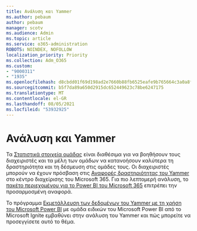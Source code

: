```yaml
---
title: Ανάλυση και Yammer
ms.author: pebaum
author: pebaum
manager: scotv
ms.audience: Admin
ms.topic: article
ms.service: o365-administration
ROBOTS: NOINDEX, NOFOLLOW
localization_priority: Priority
ms.collection: Adm_O365
ms.custom:
- "9000311"
- "1935"
ms.openlocfilehash: d8cbdd01f69d198ad2e7660b88fb6525eafe9b765664c3a0a8f958bb713566d1
ms.sourcegitcommit: b5f7da89a650d2915dc652449623c78be6247175
ms.translationtype: MT
ms.contentlocale: el-GR
ms.lasthandoff: 08/05/2021
ms.locfileid: "53932925"
---
```

# <a name="analytics-and-yammer"></a>Ανάλυση και Yammer

Τα [Στατιστικά στοιχεία ομάδας](https://support.office.com/article/view-group-insights-in-yammer-73f9fa6d-d442-4f25-9194-d5317c9328ab) είναι διαθέσιμα για να βοηθήσουν τους διαχειριστές και τα μέλη των ομάδων να κατανοήσουν καλύτερα τη δραστηριότητα και τη δέσμευση στις ομάδες τους. Οι διαχειριστές μπορούν να έχουν πρόσβαση στις [Αναφορές δραστηριότητας του Yammer](https://docs.microsoft.com/microsoft-365/admin/activity-reports/yammer-activity-report) στο κέντρο διαχείρισης του Microsoft 365. Για πιο λεπτομερή ανάλυση, το [πακέτο περιεχομένου για το Power BI του Microsoft 365](https://docs.microsoft.com/microsoft-365/admin/usage-analytics/enable-usage-analytics) επιτρέπει την προσαρμοσμένη αναφορά.

Το πρόγραμμα [Εκμετάλλευση των δεδομένων του Yammer με τη χρήση του Microsoft Power BI](https://aka.ms/MiningYammerDataIgnite2017) με ομάδα ειδικών του Microsoft Power BI από το Microsoft Ignite εμβαθύνει στην ανάλυση του Yammer και πώς μπορείτε να προσεγγίσετε αυτό το θέμα.
